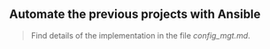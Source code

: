 ## Automate the previous projects with Ansible

> Find details of the implementation in the file *config_mgt.md*.   
 
       
   
  
    
  
 
   
 
   
